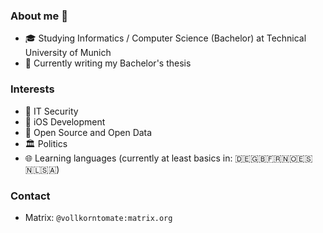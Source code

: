 ### About me 🍅

- 🎓 Studying Informatics / Computer Science (Bachelor) at Technical University of Munich
- 📝 Currently writing my Bachelor's thesis



### Interests

- 🔐 IT Security
- 📱 iOS Development
- 📖 Open Source and Open Data
- 🏛 Politics
- 🌐 Learning languages (currently at least basics in: 🇩🇪🇬🇧🇫🇷🇳🇴🇪🇸🇳🇱🇸🇦)



### Contact
- Matrix: `@vollkorntomate:matrix.org`

